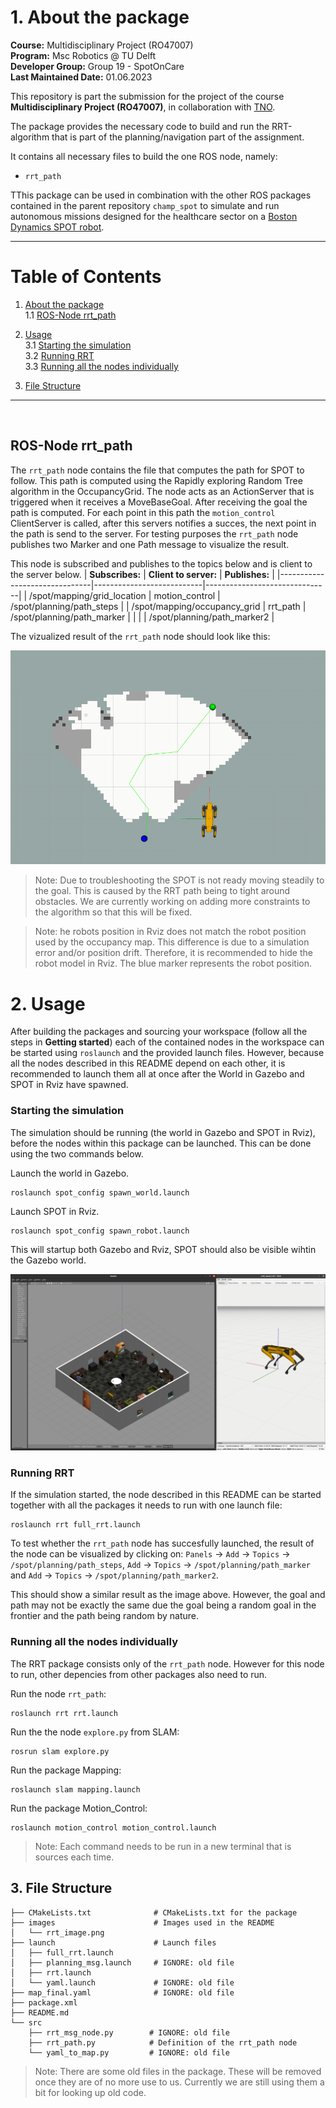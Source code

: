 


# 1. About the package <a name="atp"></a>
 **Course:**  Multidisciplinary Project (RO47007) \
 **Program:** Msc Robotics @ TU Delft            
 **Developer Group:**  Group 19 - SpotOnCare                     
 **Last Maintained Date:**  01.06.2023   


This repository is part the submission for the project of the course **Multidisciplinary Project (RO47007)**, in collaboration with  [TNO](https://www.tno.nl/en?gclid=.CjwKCAjw1MajBhAcEiwAagW9MSsTkBs0QeVZAyaxq9Fz1mtmGNJCkYzUVTuIwKk3bHhMCr6WwW6XnhoCvmsQAvD_BwE).


The package provides the necessary code to build and run the RRT-algorithm that is part of the planning/navigation part of the assignment.

  
It contains all necessary files to build the one ROS node, namely: 
- ``rrt_path`` 

TThis package can be used in combination with the other ROS packages contained in the parent repository ``champ_spot`` to simulate and run autonomous missions designed for the healthcare sector on a [Boston Dynamics SPOT robot](https://www.bostondynamics.com/products/spot).

--- 

# Table of Contents

1.  [About the package](#atp) \
    1.1 [ROS-Node rrt_path](#r1)

2. [Usage](#u)\
    3.1 [Starting the simulation](#rsim)\
    3.2 [Running RRT](#rslam)\
    3.3 [Running all the nodes individually](#rind)
    
    
3. [File Structure](#fs)



---

<p>&nbsp;</p>




## ROS-Node rrt_path <a name="r1"></a>
The ``rrt_path`` node contains the file that computes the path for SPOT to follow. This path is computed using the Rapidly exploring Random Tree algorithm in the OccupancyGrid. The node acts as an ActionServer that is triggered when it receives a MoveBaseGoal. After receiving the goal the path is computed. For each point in this path the ``motion_control`` ClientServer is called, after this servers notifies a succes, the next point in the path is send to the server. For testing purposes the ``rrt_path`` node publishes two Marker and one Path message to visualize the result. 


This node is subscribed and publishes to the topics below and is client to the server below.
| **Subscribes:**               | **Client to server:**     | **Publishes:**                |
|-------------------------------|---------------------------|-------------------------------|
| /spot/mapping/grid_location   | motion_control            | /spot/planning/path_steps     |
| /spot/mapping/occupancy_grid  | rrt_path                  | /spot/planning/path_marker    |
|                               |                           | /spot/planning/path_marker2   |

The vizualized result of the ``rrt_path`` node should look like this:
<div style="text-align:center">
 <img src="images/rrt_image.png">
</div>

> Note: Due to troubleshooting the SPOT is not ready moving steadily to the goal. This is caused by the RRT path being to tight around obstacles. We are currently working on adding more constraints to the algorithm so that this will be fixed. 

> Note: he robots position in Rviz does not match the robot position used by the occupancy map. This difference is due to a simulation error and/or position drift. Therefore, it is recommended to hide the robot model in Rviz. The blue marker represents the robot position. 

# 2. Usage <a name="u"></a>

After building the packages and sourcing your workspace (follow all the steps in **Getting started**) each of the contained nodes in the workspace can be started using ``roslaunch`` and the provided launch files. However, because all the nodes described in this README depend on each other, it is recommended to launch them all at once after the World in Gazebo and SPOT in Rviz have spawned.


### Starting the simulation <a name="rsim"></a>
The simulation should be running (the world in Gazebo and SPOT in Rviz), before the nodes within this package can be launched. This can be done using the two commands below.

Launch the world in Gazebo.
```console
roslaunch spot_config spawn_world.launch
```
Launch SPOT in Rviz.
```console
roslaunch spot_config spawn_robot.launch
```

This will startup both Gazebo and Rviz, SPOT should also be visible wihtin the Gazebo world.

<div style="text-align:center">
 <img src="images/simulation.png">
</div>

### Running RRT <a name="rslam"></a>
If the simulation started, the node described in this README can be started together with all the packages it needs to run with one launch file:
````console
roslaunch rrt full_rrt.launch
````

To test whether the ``rrt_path`` node has succesfully launched, the result of the node can be visualized by clicking on: 
``Panels`` &rarr; ``Add`` &rarr; ``Topics`` &rarr; ``/spot/planning/path_steps``, ``Add`` &rarr; ``Topics`` &rarr; ``/spot/planning/path_marker`` and ``Add`` &rarr; ``Topics`` &rarr; ``/spot/planning/path_marker2``. 

This should show a similar result as the image above. However, the goal and path may not be exactly the same due the goal being a random goal in the frontier and the path being random by nature. 

### Running all the nodes individually <a name="rind"></a>
The RRT package consists only of the ``rrt_path`` node. However for this node to run, other depencies from other packages also need to run. 

Run the node ``rrt_path``:
````console
roslaunch rrt rrt.launch
````

Run the the node ``explore.py`` from SLAM:
````console
rosrun slam explore.py
````

Run the package Mapping:
````console
roslaunch slam mapping.launch
````

Run the package Motion_Control:
````console
roslaunch motion_control motion_control.launch
````

> Note: Each command needs to be run in a new terminal that is sources each time. 

## 3. File Structure <a name="fs"></a>
````
├── CMakeLists.txt              # CMakeLists.txt for the package
├── images                      # Images used in the README 
│   └── rrt_image.png
├── launch                      # Launch files
│   ├── full_rrt.launch
│   ├── planning_msg.launch     # IGNORE: old file
│   ├── rrt.launch
│   └── yaml.launch             # IGNORE: old file
├── map_final.yaml              # IGNORE: old file
├── package.xml     
├── README.md
└── src
    ├── rrt_msg_node.py        # IGNORE: old file
    ├── rrt_path.py            # Definition of the rrt_path node
    └── yaml_to_map.py         # IGNORE: old file
````
> Note: There are some old files in the package. These will be removed once they are of no more use to us. Currently we are still using them a bit for looking up old code. 
